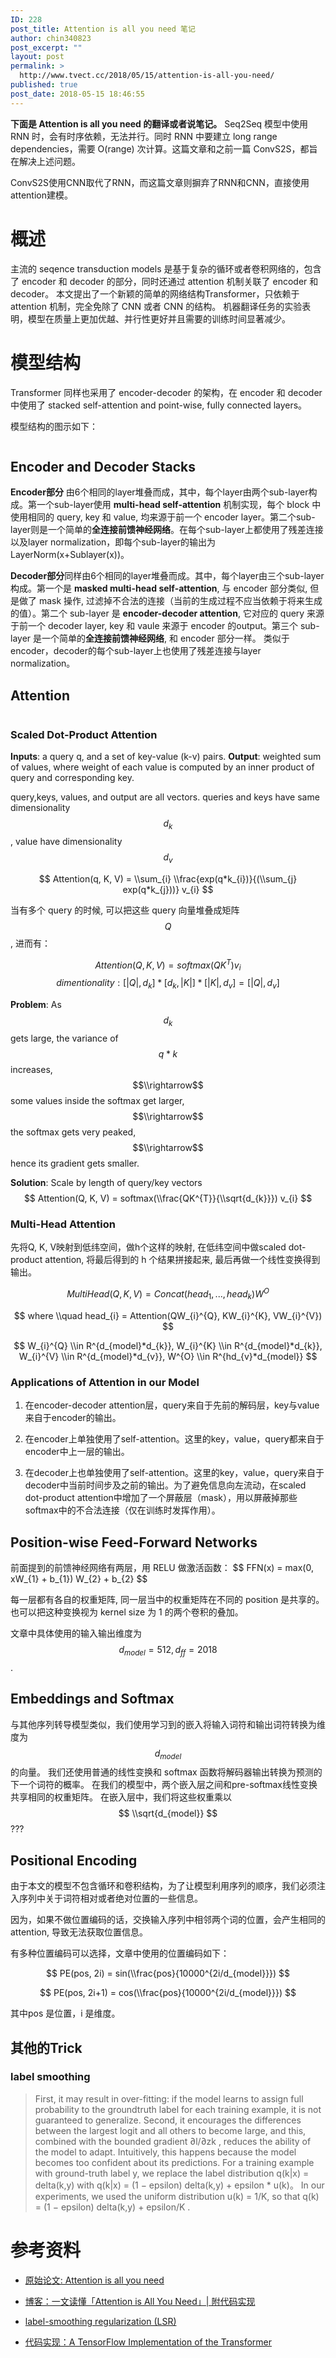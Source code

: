 ```yaml
---
ID: 228
post_title: Attention is all you need 笔记
author: chin340823
post_excerpt: ""
layout: post
permalink: >
  http://www.tvect.cc/2018/05/15/attention-is-all-you-need/
published: true
post_date: 2018-05-15 18:46:55
---
```

<strong>下面是 Attention is all you need 的翻译或者说笔记。</strong>
Seq2Seq 模型中使用 RNN 时，会有时序依赖，无法并行。同时 RNN 中要建立 long range dependencies，需要 O(range) 次计算。这篇文章和之前一篇 ConvS2S，都旨在解决上述问题。

ConvS2S使用CNN取代了RNN，而这篇文章则摒弃了RNN和CNN，直接使用attention建模。

<h1>概述</h1>

主流的 seqence transduction models 是基于复杂的循环或者卷积网络的，包含了 encoder 和 decoder 的部分，同时还通过 attention 机制关联了 encoder 和 decoder。
本文提出了一个新颖的简单的网络结构Transformer，只依赖于 attention 机制，完全免除了 CNN 或者 CNN 的结构。
机器翻译任务的实验表明，模型在质量上更加优越、并行性更好并且需要的训练时间显著减少。

<h1>模型结构</h1>

Transformer 同样也采用了 encoder-decoder 的架构，在 encoder 和 decoder 中使用了 stacked self-attention and point-wise, fully connected layers。

模型结构的图示如下：

<img src="http://www.tvect.cc/wp-content/uploads/2018/05/transformer-structure.png" alt="" />

<h2>Encoder and Decoder Stacks</h2>

<strong>Encoder部分</strong> 由6个相同的layer堆叠而成，其中，每个layer由两个sub-layer构成。第一个sub-layer使用 <strong>multi-head self-attention</strong> 机制实现，每个 block 中使用相同的 query, key 和 value, 均来源于前一个 encoder layer。第二个sub-layer则是一个简单的<strong>全连接前馈神经网络</strong>。在每个sub-layer上都使用了残差连接以及layer normalization，即每个sub-layer的输出为LayerNorm(x+Sublayer(x))。

<strong>Decoder部分</strong>同样由6个相同的layer堆叠而成。其中，每个layer由三个sub-layer构成。第一个是 <strong>masked multi-head self-attention</strong>, 与 encoder 部分类似, 但是做了 mask 操作, 过滤掉不合法的连接（当前的生成过程不应当依赖于将来生成的值）。第二个 sub-layer 是 <strong>encoder-decoder attention</strong>, 它对应的 query 来源于前一个 decoder layer, key 和 vaule 来源于 encoder 的output。第三个 sub-layer 是一个简单的<strong>全连接前馈神经网络</strong>, 和 encoder 部分一样。
类似于encoder，decoder的每个sub-layer上也使用了残差连接与layer normalization。

<h2>Attention</h2>

<img src="http://www.tvect.cc/wp-content/uploads/2018/05/transformer-attention.png" alt="" />

<h3>Scaled Dot-Product Attention</h3>

<strong>Inputs</strong>: a query q, and a set of key-value (k-v) pairs.
<strong>Output</strong>: weighted sum of values, where weight of each value is computed by an inner product of query and corresponding key.

query,keys, values, and output are all vectors.
queries and keys have same dimensionality $$d_{k}$$, value have dimensionality $$d_{v}$$

$$
Attention(q, K, V) = \\sum_{i} \\frac{exp(q*k_{i})}{(\\sum_{j} exp(q*k_{j}))} v_{i}
$$

当有多个 query 的时候, 可以把这些 query 向量堆叠成矩阵 $$Q$$, 进而有：

$$
Attention(Q, K, V) = softmax(QK^{T}) v_{i}
$$
$$
dimentionality: [|Q|, d_{k}] * [d_{k}, |K|] * [|K|, d_{v}] = [|Q|, d_{v}]
$$

<strong>Problem</strong>:
As $$d_{k}$$ gets large, the variance of $$q*k$$ increases,
$$\\rightarrow$$ some values inside the softmax get larger,
$$\\rightarrow$$ the softmax gets very peaked,
$$\\rightarrow$$ hence its gradient gets smaller.

<strong>Solution</strong>:
Scale by length of query/key vectors
$$
Attention(Q, K, V) = softmax(\\frac{QK^{T}}{\\sqrt{d_{k}}}) v_{i}
$$

<h3>Multi-Head Attention</h3>

先将Q, K, V映射到低纬空间，做h个这样的映射, 在低纬空间中做scaled dot-product attention, 将最后得到的 h 个结果拼接起来, 最后再做一个线性变换得到输出。

$$ MultiHead(Q, K, V) = Concat(head_{1}, ..., head_{k}) W^{O} $$

$$ where \\quad head_{i} = Attention(QW_{i}^{Q}, KW_{i}^{K}, VW_{i}^{V}) $$

$$ W_{i}^{Q} \\in R^{d_{model}*d_{k}},  W_{i}^{K} \\in R^{d_{model}*d_{k}}, W_{i}^{V} \\in R^{d_{model}*d_{v}}, W^{O} \\in R^{hd_{v}*d_{model}} $$

<h3>Applications of Attention in our Model</h3>

<ol>
<li>在encoder-decoder attention层，query来自于先前的解码层，key与value来自于encoder的输出。</p></li>
<li><p>在encoder上单独使用了self-attention。这里的key，value，query都来自于encoder中上一层的输出。</p></li>
<li><p>在decoder上也单独使用了self-attention。这里的key，value，query来自于decoder中当前时间步及之前的输出。为了避免信息向左流动，在scaled dot-product attention中增加了一个屏蔽层（mask），用以屏蔽掉那些softmax中的不合法连接（仅在训练时发挥作用）。</p></li>
</ol>

<h2>Position-wise Feed-Forward Networks</h2>

<p>前面提到的前馈神经网络有两层，用 RELU 做激活函数：
$$ FFN(x) = max(0, xW_{1} + b_{1}) W_{2} + b_{2} $$

每一层都有各自的权重矩阵, 同一层当中的权重矩阵在不同的 position 是共享的。
也可以把这种变换视为 kernel size 为 1 的两个卷积的叠加。

文章中具体使用的输入输出维度为 $$ d_{model} = 512, d_{ff} = 2018 $$.

<h2>Embeddings and Softmax</h2>

与其他序列转导模型类似，我们使用学习到的嵌入将输入词符和输出词符转换为维度为$$d_{model}$$ 的向量。 我们还使用普通的线性变换和 softmax 函数将解码器输出转换为预测的下一个词符的概率。
在我们的模型中，两个嵌入层之间和pre-softmax线性变换共享相同的权重矩阵。 在嵌入层中，我们将这些权重乘以 $$ \\sqrt{d_{model}} $$ ???

<h2>Positional Encoding</h2>

由于本文的模型不包含循环和卷积结构，为了让模型利用序列的顺序，我们必须注入序列中关于词符相对或者绝对位置的一些信息。

因为，如果不做位置编码的话，交换输入序列中相邻两个词的位置，会产生相同的 attention, 导致无法获取位置信息。

有多种位置编码可以选择，文章中使用的位置编码如下：

$$ PE(pos, 2i) = sin(\\frac{pos}{10000^{2i/d_{model}}}) $$

$$ PE(pos, 2i+1) = cos(\\frac{pos}{10000^{2i/d_{model}}}) $$

其中pos 是位置，i 是维度。

<h2>其他的Trick</h2>

<h3>label smoothing</h3>

<blockquote>
  First, it may result in over-fitting: if the model learns to assign full probability to the groundtruth label for each training example, it is not guaranteed to generalize.
  Second, it encourages the differences between the largest logit and all others to become large, and this, combined with the bounded gradient ∂l/∂zk , reduces the ability of the model to adapt. Intuitively, this happens because the model becomes too confident about its predictions.
  For a training example with ground-truth label y, we replace the label distribution q(k|x) = delta(k,y) with q(k|x) = (1 − epsilon) delta(k,y) + epsilon * u(k)。
  In our experiments, we used the uniform distribution u(k) = 1/K, so that q(k) = (1 − epsilon) delta(k,y) +  epsilon/K .
</blockquote>

<h1>参考资料</h1>

<ul>
<li><p><a href="https://arxiv.org/abs/1706.03762">原始论文: Attention is all you need</a></p></li>
<li><p><a href="https://kexue.fm/archives/4765">博客：一文读懂「Attention is All You Need」| 附代码实现</a></p></li>
<li><p><a href="https://arxiv.org/pdf/1512.00567.pdf">label-smoothing regularization (LSR)</a></p></li>
<li><p><a href="https://github.com/Kyubyong/transformer">代码实现：A TensorFlow Implementation of the Transformer</a></p></li>
</ul>